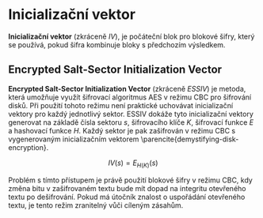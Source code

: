 # Inicializační vektor
__Inicializační vektor__ (zkráceně _IV_), je počáteční blok pro blokové šifry, který se používá, pokud šifra kombinuje bloky s předchozím výsledkem. 

## Encrypted Salt-Sector Initialization Vector
__Encrypted Salt-Sector Initialization Vector__ (zkráceně _ESSIV_) je metoda, která umožňuje využít šifrovací algoritmus AES v režimu CBC pro šifrování disků. Při použití tohoto režimu není praktické uchovávat inicializační vektory pro každý jednotlivý sektor. ESSIV dokáže tyto inicializační vektory generovat na základě čísla sektoru $s$, šifrovacího klíče $K$, šifrovací funkce $E$ a hashovací funkce $H$. Každý sektor je pak zašifrován v režimu CBC s vygenerovaným inicializačním vektorem \parencite{demystifying-disk-encryption}.

$$
	IV(s) = E_{H(K)}(s)
$$

Problém s tímto přístupem je právě použití blokové šifry v režimu CBC, kdy změna bitu v zašifrovaném textu bude mít dopad na integritu otevřeného textu po dešifrování. Pokud má útočník znalost o uspořádání otevřeného textu, je tento režim zranitelný vůči cíleným zásahům.